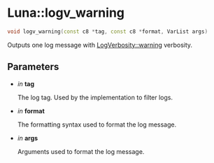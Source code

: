 # Luna::logv_warning

```c++
void logv_warning(const c8 *tag, const c8 *format, VarList args)
```

Outputs one log message with [LogVerbosity::warning](group___runtime_log_1ggaaa645d680acae5981bbcd34580811bf2a7b83d3f08fa392b79e3f553b585971cd.md) verbosity. 



## Parameters
* *in* **tag**

    The log tag. Used by the implementation to filter logs. 

* *in* **format**

    The formatting syntax used to format the log message. 

* *in* **args**

    Arguments used to format the log message. 

